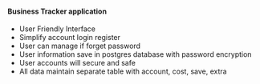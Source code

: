 #### Business Tracker application
- User Friendly Interface
- Simplify account login register
- User can manage if forget password
- User information save in postgres database with password encryption
- User accounts will secure and safe
- All data maintain separate table with account, cost, save, extra
